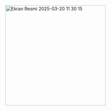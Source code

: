 <img width="312" alt="Ekran Resmi 2025-03-20 11 30 15" src="https://github.com/user-attachments/assets/f150b292-a5ed-4997-847a-37ecb1403e43" />
